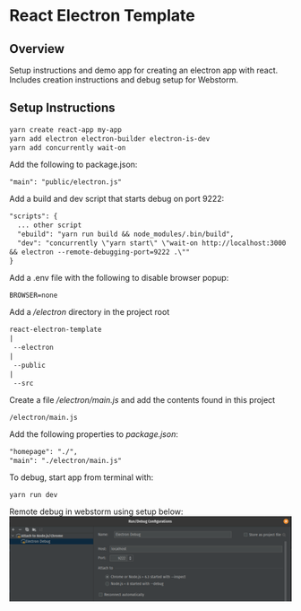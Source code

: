 # React Electron Template

## Overview
Setup instructions and demo app for creating an electron app with react.
Includes creation instructions and debug setup for Webstorm.

## Setup Instructions
```
yarn create react-app my-app
yarn add electron electron-builder electron-is-dev
yarn add concurrently wait-on
```

Add the following to package.json:
```
"main": "public/electron.js"
```

Add a build and dev script that starts debug on port 9222:
```
"scripts": {
  ... other script
  "ebuild": "yarn run build && node_modules/.bin/build",
  "dev": "concurrently \"yarn start\" \"wait-on http://localhost:3000 && electron --remote-debugging-port=9222 .\""
}
```

Add a .env file with the following to disable browser popup:
```
BROWSER=none
```

Add a _/electron_ directory in the project root
```
react-electron-template
|
 --electron
|
 --public
|
 --src
```

Create a file _/electron/main.js_ and add the contents found in this project
```
/electron/main.js
```

Add the following properties to _package.json_:
```
"homepage": "./",
"main": "./electron/main.js"
```

To debug, start app from terminal with:
```
yarn run dev
```

Remote debug in webstorm using setup below:
![Debug Settings](image/WebstormDebug.png)
